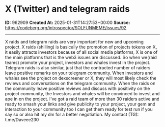 # X (Twitter) and telegram raids

**ID:** 962909
**Created At:** 2025-01-31T14:27:53+00:00
**Source:** https://codeberg.org/introspector/SOLFUNMEME/issues/92

---

X raids and telegram raids are very important for new and upcoming project.
X raids (shilling) is basically the promotion of projects tokens on X, it easily attracts investors because of all social media platforms, X is one of the main platforms that is the web3 issues are discussed. So when we(raid teams) promote your project, investors and whales invest in the project.
Telegram raids is also similar, just that the contracted number of raiders leave positive remarks on your telegram community. When investors and whales see the project on dexscreener or X, they will most likely check the reviews and conversations on the telegram community. When the raids on the community leave positive reviews and discuss with positivity on the project community, the Investors and  whales will be convinced to invest and ape in on the project.
I've got a raid team of more than 30 raiders active and ready to smash your links and give publicity to your project, your gem and interaction to your community too
I can get them ready for test run if you say so or also hit my dm for a better negotiation.
My contact (TG): t.me/Daveee230